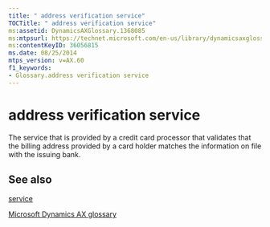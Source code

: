 ```yaml
---
title: " address verification service"
TOCTitle: " address verification service"
ms:assetid: DynamicsAXGlossary.1368085
ms:mtpsurl: https://technet.microsoft.com/en-us/library/dynamicsaxglossary.1368085(v=AX.60)
ms:contentKeyID: 36056815
ms.date: 08/25/2014
mtps_version: v=AX.60
f1_keywords:
- Glossary.address verification service
---
```


# address verification service

The service that is provided by a credit card processor that validates that the billing address provided by a card holder matches the information on file with the issuing bank.

## See also

[service](service.md)

[Microsoft Dynamics AX glossary](glossary/microsoft-dynamics-ax-glossary.md)

  


